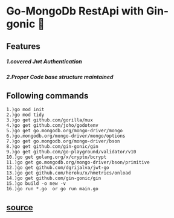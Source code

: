 # Go-MongoDb RestApi with Gin-gonic 🚀

## Features
##### 1.covered Jwt Authentication
##### 2.Proper Code base structure maintained

## Following commands

```
1.)go mod init
2.)go mod tidy
3.)go get github.com/gorilla/mux
4.)go get github.com/joho/godotenv
5.)go get go.mongodb.org/mongo-driver/mongo
6.)go.mongodb.org/mongo-driver/mongo/options
7.)go get go.mongodb.org/mongo-driver/bson
8.)go get github.com/gin-gonic/gin
9.)go get github.com/go-playground/validator/v10
10.)go get golang.org/x/crypto/bcrypt   
11.)go get go.mongodb.org/mongo-driver/bson/primitive
12.)go get github.com/dgrijalva/jwt-go
13.)go get github.com/heroku/x/hmetrics/onload
14.)go get github.com/gin-gonic/gin
15.)go build -o new -v
16.)go run *.go  or go run main.go
```

## [source](https://dev.to/joojodontoh/build-user-authentication-in-golang-with-jwt-and-mongodb-2igd)
